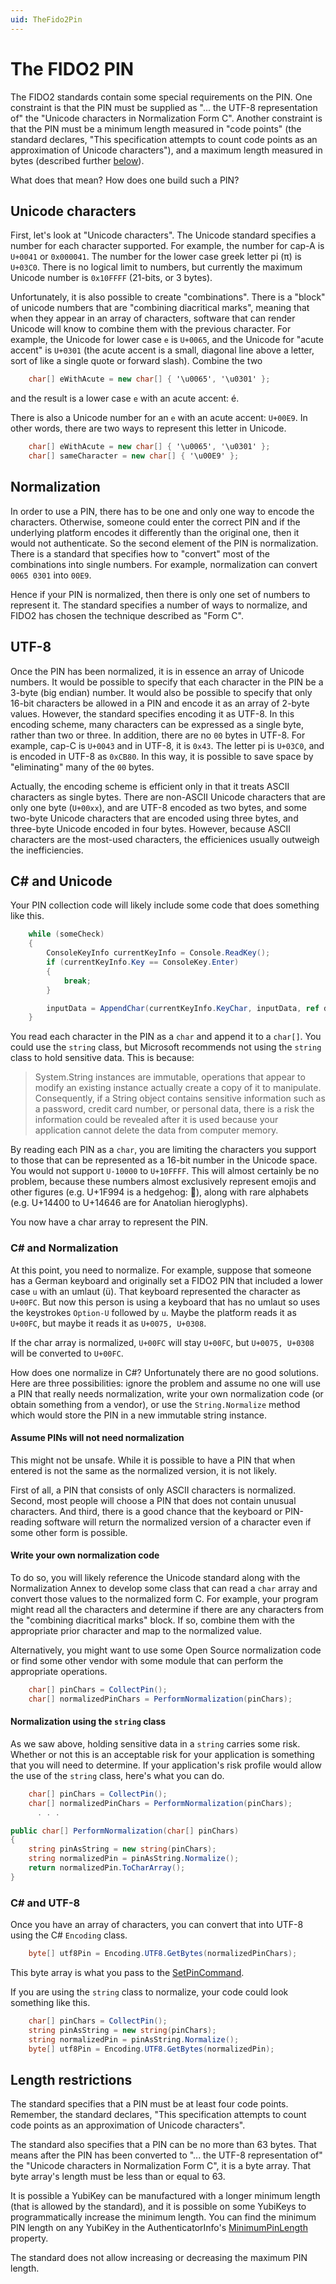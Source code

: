 ```yaml
---
uid: TheFido2Pin
---
```


<!-- Copyright 2022 Yubico AB

Licensed under the Apache License, Version 2.0 (the "License");
you may not use this file except in compliance with the License.
You may obtain a copy of the License at

    http://www.apache.org/licenses/LICENSE-2.0

Unless required by applicable law or agreed to in writing, software
distributed under the License is distributed on an "AS IS" BASIS,
WITHOUT WARRANTIES OR CONDITIONS OF ANY KIND, either express or implied.
See the License for the specific language governing permissions and
limitations under the License. -->

# The FIDO2 PIN

The FIDO2 standards contain some special requirements on the PIN. One constraint is that
the PIN must be supplied as "... the UTF-8 representation of" the "Unicode characters in
Normalization Form C". Another constraint is that the PIN must be a minimum length
measured in "code points" (the standard declares, "This specification attempts to count
code points as an approximation of Unicode characters"), and a maximum length measured in
bytes (described further [below](#length-restrictions)).

What does that mean? How does one build such a PIN?

## Unicode characters

First, let's look at "Unicode characters". The Unicode standard specifies a number for
each character supported. For example, the number for cap-A is `U+0041` or `0x000041`.
The number for the lower case greek letter pi (&#960;) is `U+03C0`. There is no logical
limit to numbers, but currently the maximum Unicode number is `0x10FFFF` (21-bits, or 3
bytes).

Unfortunately, it is also possible to create "combinations". There is a "block" of unicode
numbers that are "combining diacritical marks", meaning that when they appear in an array
of characters, software that can render Unicode will know to combine them with the
previous character. For example, the Unicode for lower case `e` is `U+0065`, and the
Unicode for "acute accent" is `U+0301` (the acute accent is a small, diagonal line above a
letter, sort of like a single quote or forward slash). Combine the two

```csharp
    char[] eWithAcute = new char[] { '\u0065', '\u0301' };
```

and the result is a lower case `e` with an acute accent: &#233;.

There is also a Unicode number for an `e` with an acute accent: `U+00E9`. In other words,
there are two ways to represent this letter in Unicode.

```csharp
    char[] eWithAcute = new char[] { '\u0065', '\u0301' };
    char[] sameCharacter = new char[] { '\u00E9' };
```

## Normalization

In order to use a PIN, there has to be one and only one way to encode the characters.
Otherwise, someone could enter the correct PIN and if the underlying platform encodes it
differently than the original one, then it would not authenticate. So the second element
of the PIN is normalization. There is a standard that specifies how to "convert" most of
the combinations into single numbers. For example, normalization can convert
`0065 0301` into `00E9`.

Hence if your PIN is normalized, then there is only one set of numbers to represent it.
The standard specifies a number of ways to normalize, and FIDO2 has chosen the technique
described as "Form C".

## UTF-8

Once the PIN has been normalized, it is in essence an array of Unicode numbers. It would
be possible to specify that each character in the PIN be a 3-byte (big endian) number. It
would also be possible to specify that only 16-bit characters be allowed in a PIN and
encode it as an array of 2-byte values. However, the standard specifies encoding it as
UTF-8. In this encoding scheme, many characters can be expressed as a single byte, rather
than two or three. In addition, there are no `00` bytes in UTF-8. For example, cap-C is
`U+0043` and in UTF-8, it is `0x43`. The letter pi is `U+03C0`, and is encoded in UTF-8 as
`0xCB80`. In this way, it is possible to save space by "eliminating" many of the `00`
bytes.

Actually, the encoding scheme is efficient only in that it treats ASCII characters as
single bytes. There are non-ASCII Unicode characters that are only one byte (`U+00xx`),
and are UTF-8 encoded as two bytes, and some two-byte Unicode characters that are
encoded using three bytes, and three-byte Unicode encoded in four bytes. However, because
ASCII characters are the most-used characters, the efficienices usually outweigh the
inefficiencies.

## C# and Unicode

Your PIN collection code will likely include some code that does something like this.

```csharp
    while (someCheck)
    {
        ConsoleKeyInfo currentKeyInfo = Console.ReadKey();
        if (currentKeyInfo.Key == ConsoleKey.Enter)
        {
            break;
        }

        inputData = AppendChar(currentKeyInfo.KeyChar, inputData, ref dataLength);
    }
```

You read each character in the PIN as a `char` and append it to a `char[]`. You could use
the `string` class, but Microsoft recommends not using the `string` class to hold sensitive
data. This is because:

> System.String instances are immutable, operations that appear to modify an existing
> instance actually create a copy of it to manipulate. Consequently, if a String object
> contains sensitive information such as a password, credit card number, or personal data,
> there is a risk the information could be revealed after it is used because your
> application cannot delete the data from computer memory.

By reading each PIN as a `char`, you are limiting the characters you support to those that
can be represented as a 16-bit number in the Unicode space. You would not support
`U-10000` to `U+10FFFF`. This will almost certainly be no problem, because these numbers
almost exclusively represent emojis and other figures (e.g. U+1F994 is a hedgehog:
&#129428;), along with rare alphabets (e.g. U+14400 to U+14646 are for Anatolian
hieroglyphs).

You now have a char array to represent the PIN.

### C# and Normalization

At this point, you need to normalize. For example, suppose that someone has a German
keyboard and originally set a FIDO2 PIN that included a lower case `u` with an umlaut
(&#252;). That keyboard represented the character as `U+00FC`. But now this person is
using a keyboard that has no umlaut so uses the keystrokes `Option-U` followed by `u`.
Maybe the platform reads it as `U+00FC`, but maybe it reads it as `U+0075, U+0308`.

If the char array is normalized, `U+00FC` will stay `U+00FC`, but `U+0075, U+0308` will be
converted to `U+00FC`.

How does one normalize in C#? Unfortunately there are no good solutions. Here are three
possibilities: ignore the problem and assume no one will use a PIN that really needs
normalization, write your own normalization code (or obtain something from a vendor), or
use the `String.Normalize` method which would store the PIN in a new immutable string
instance.

#### Assume PINs will not need normalization

This might not be unsafe. While it is possible to have a PIN that when entered is not the
same as the normalized version, it is not likely.

First of all, a PIN that consists of only ASCII characters is normalized. Second, most
people will choose a PIN that does not contain unusual characters. And third, there is
a good chance that the keyboard or PIN-reading software will return the normalized version
of a character even if some other form is possible.

#### Write your own normalization code

To do so, you will likely reference the Unicode standard along with the Normalization
Annex to develop some class that can read a `char` array and convert those values to the
normalized form C. For example, your program might read all the characters and determine
if there are any characters from the "combining diacritical marks" block. If so, combine
them with the appropriate prior character and map to the normalized value.

Alternatively, you might want to use some Open Source normalization code or find some
other vendor with some module that can perform the appropriate operations.

```csharp
    char[] pinChars = CollectPin();
    char[] normalizedPinChars = PerformNormalization(pinChars);
```

#### Normalization using the `string` class

As we saw above, holding sensitive data in a `string` carries some risk. Whether or not
this is an acceptable risk for your application is something that you will need to
determine. If your application's risk profile would allow the use of the `string` class,
here's what you can do.

```csharp
    char[] pinChars = CollectPin();
    char[] normalizedPinChars = PerformNormalization(pinChars);
      . . .

public char[] PerformNormalization(char[] pinChars)
{
    string pinAsString = new string(pinChars);
    string normalizedPin = pinAsString.Normalize();
    return normalizedPin.ToCharArray();
}
```

### C# and UTF-8

Once you have an array of characters, you can convert that into UTF-8 using the C#
`Encoding` class.

```csharp
    byte[] utf8Pin = Encoding.UTF8.GetBytes(normalizedPinChars);
```

This byte array is what you pass to the
[SetPinCommand](xref:Yubico.YubiKey.Fido2.Commands.SetPinCommand).

If you are using the `string` class to normalize, your code could look something like
this.

```csharp
    char[] pinChars = CollectPin();
    string pinAsString = new string(pinChars);
    string normalizedPin = pinAsString.Normalize();
    byte[] utf8Pin = Encoding.UTF8.GetBytes(normalizedPin);
```

## Length restrictions

The standard specifies that a PIN must be at least four code points. Remember, the
standard declares, "This specification attempts to count code points as an approximation
of Unicode characters".

The standard also specifies that a PIN can be no more than 63 bytes. That means after the
PIN has been converted to "... the UTF-8 representation of" the "Unicode characters in
Normalization Form C", it is a byte array. That byte array's length must be less than or
equal to 63.

It is possible a YubiKey can be manufactured with a longer minimum length (that is allowed
by the standard), and it is possible on some YubiKeys to programmatically increase the
minimum length. You can find the minimum PIN length on any YubiKey in the
AuthenticatorInfo's
[MinimumPinLength](xref:Yubico.YubiKey.Fido2.AuthenticatorInfo.MinimumPinLength) property.

The standard does not allow increasing or decreasing the maximum PIN length.
